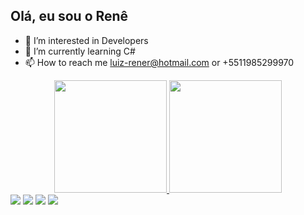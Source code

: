 ## Olá, eu sou o Renê

- 👀 I’m interested in Developers
- 🌱 I’m currently learning C#
- 📫 How to reach me luiz-rener@hotmail.com or +5511985299970

<div align="center">
  <a href="https://github.com/renerilan">
  <img height="180em" src="https://github-readme-stats.vercel.app/api?username=renerilan&show_icons=true&theme=dark&include_all_commits=true&count_private=true"/>
  <img height="180em" src="https://github-readme-stats.vercel.app/api/top-langs/?username=renerilan&layout=compact&langs_count=7&theme=dark"/>
</div>
  
<div>
  <a href="https://instagram.com/renerilan" target="_blank"><img src="https://img.shields.io/badge/-Instagram-%23E4405F?style=for-the-badge&logo=instagram&logoColor=white" target="_blank"></a>
 	<a href="https://www.twitch.tv/tribafps" target="_blank"><img src="https://img.shields.io/badge/Twitch-9146FF?style=for-the-badge&logo=twitch&logoColor=white" target="_blank"></a>
  <a href = "mailto:luiz.renerilan@gmail.com"><img src="https://img.shields.io/badge/-Gmail-%23333?style=for-the-badge&logo=gmail&logoColor=white" target="_blank"></a>
  <a href="https://www.linkedin.com/in/renerilan" target="_blank"><img src="https://img.shields.io/badge/-LinkedIn-%230077B5?style=for-the-badge&logo=linkedin&logoColor=white" target="_blank"></a> 
  
</div>
